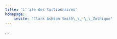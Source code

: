 ```yaml
---
title: 'L''île des tortionnaires'
homepage:
    invite: "Clark Ashton Smith\_\_·\_\_Zothique"
---
```


…

<!-- Un fléau très ancien, appelé la Mort d'Argent, arrive de l'étoile Achernar à Yoros. Le roi Fulbra est protégé par un anneau magique fabriqué par son fidèle sorcier Vemdeez. L'anneau protège son porteur de la maladie et de la propagation de la peste, mais dès qu'il est enlevé, la Mort d'Argent revient. Tous les habitants de Yoros meurent, à l'exception de Fulbra et de trois esclaves. Ils embarquent pour l'État vassal de Cyntrom. Une tempête les conduit à Uccastrog, également connue sous le nom d'île des tortionnaires. Fulbra rencontre Ildrac, roi d'Uccastrog. Ildrac refuse de laisser partir Fulbra et le dépouille de ses armes. Alors que Fulbra est escorté jusqu'à sa chambre, il croise une jeune fille, Ilvaa, qui lui murmure dans la langue des Yoros qu'elle veut l'aider. De sa chambre, Fulbra voit les corps de ses esclaves flotter dans la mer. Le lendemain, Ilvaa encourage Fulbra à supporter les tortures à venir et lui dit qu'elle essaiera de l'aider à s'échapper le soir même. Ce soir-là, elle rend visite à Fulbra dans sa chambre. Elle lui dit que son plan a échoué, mais qu'elle essaiera à nouveau demain. Fulbra survit à une nouvelle journée de torture en pensant à Ilvaa. Cette nuit-là, Ilvaa ne vient pas. Le lendemain, alors que Fulbra est sur une roue brisée, Ilvaa se moque de lui pour avoir cru qu'elle l'aiderait. Elle s'apprête à lui faire boire un vin drogué qui lui enlèvera ses souvenirs. Fulbra, désireux de mourir, décide de tenter Ildrac pour qu'il lui enlève l'anneau. Il fait semblant d'avoir peur de ce qui se passera si l'anneau est enlevé. Ildrac retire l'anneau et le passe à son doigt. La Mort d'Argent se déchaîne, tuant tout le monde sauf Ildrac. Ildrac, craignant que l'anneau soit à l'origine de la peste, le jette dans l'océan et meurt à son tour. -->